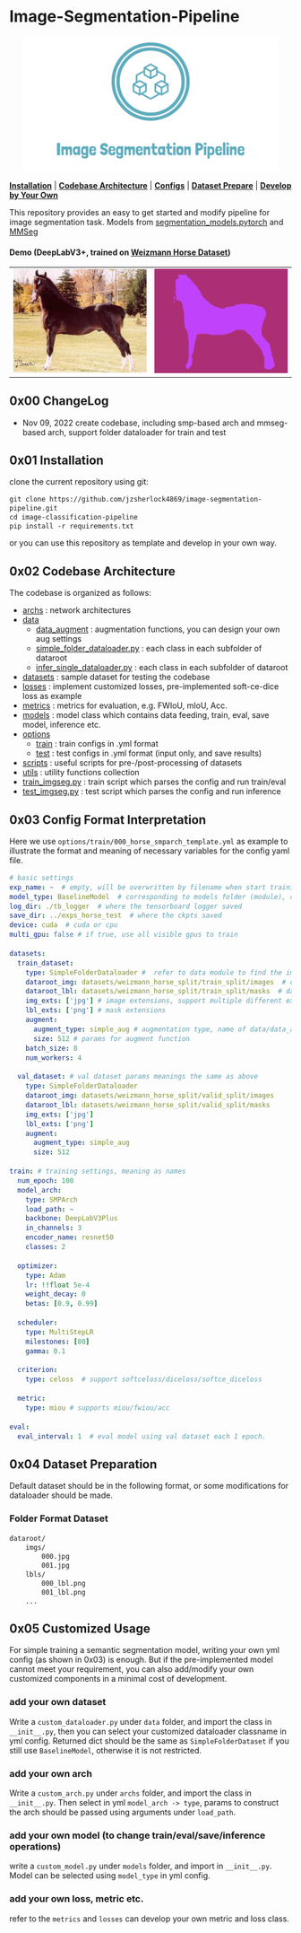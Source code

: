 # Image-Segmentation-Pipeline

<p align="center">
  <img src="./assets/imgseglogo.png" height=240>

[**Installation**](#0x01-installation) | [**Codebase Architecture**](#0x02-codebase-architecture) | [**Configs**](#0x03-config-format-interpretation) | [**Dataset Prepare**](#0x04-dataset-preparation) | [**Develop by Your Own**](#0x05-customized-usage)


This repository provides an easy to get started and modify pipeline for image segmentation task. Models from [segmentation_models.pytorch](https://github.com/qubvel/segmentation_models.pytorch) and [MMSeg](https://github.com/open-mmlab/mmsegmentation)

#### Demo (DeepLabV3+, trained on [Weizmann Horse Dataset](https://www.msri.org/people/members/eranb/weizmann_horse_db.tar.gz))

<table><tr>
<td><img src="./assets/horse004.jpg" border=0></td>
<td><img src="./assets/horse004.png" border=0></td>
</tr></table>

## 0x00 ChangeLog

- Nov 09, 2022  create codebase, including smp-based arch and mmseg-based arch, support folder dataloader for train and test


## 0x01 Installation

clone the current repository using git:
```
git clone https://github.com/jzsherlock4869/image-segmentation-pipeline.git
cd image-classification-pipeline
pip install -r requirements.txt
```

or you can use this repository as template and develop in your own way.

## 0x02 Codebase Architecture
The codebase is organized as follows:
+ [archs](./archs/) : network architectures
+ [data](./data/)
    + [data_augment](./data/data_augment/) : augmentation functions, you can design your own aug settings
    + [simple_folder_dataloader.py](./data/simple_folder_dataloader.py) : each class in each subfolder of dataroot
    + [infer_single_dataloader.py](./data/simple_folder_dataloader.py) : each class in each subfolder of dataroot
+ [datasets](./datasets/) : sample dataset for testing the codebase
+ [losses](./losses/) : implement customized losses, pre-implemented soft-ce-dice loss as example
+ [metrics](./metrics/) : metrics for evaluation, e.g. FWIoU, mIoU, Acc.
+ [models](./models/) : model class which contains data feeding, train, eval, save model, inference etc.
+ [options](./options/)
    + [train](./options/train/) : train configs in .yml format
    + [test](./options/test/) : test configs in .yml format (input only, and save results)
+ [scripts](./scripts/) : useful scripts for pre-/post-processing of datasets
+ [utils](./utils/) : utility functions collection
+ [train_imgseg.py](./train_imgseg.py) : train script which parses the config and run train/eval
+ [test_imgseg.py](./test_imgseg.py) : test script which parses the config and run inference


## 0x03 Config Format Interpretation

Here we use `options/train/000_horse_smparch_template.yml` as example to illustrate the format and meaning of necessary variables for the config yaml file.

```yaml
# basic settings
exp_name: ~  # empty, will be overwritten by filename when start training
model_type: BaselineModel  # corresponding to models folder (module), currently only basemodel
log_dir: ./tb_logger  # where the tensorboard logger saved
save_dir: ../exps_horse_test  # where the ckpts saved
device: cuda  # cuda or cpu
multi_gpu: false # if true, use all visible gpus to train

datasets:
  train_dataset:
    type: SimpleFolderDataloader #  refer to data module to find the implemented dataloaders
    dataroot_img: datasets/weizmann_horse_split/train_split/images  # data root for train images
    dataroot_lbl: datasets/weizmann_horse_split/train_split/masks  # data root for train masks
    img_exts: ['jpg'] # image extensions, support multiple different exts.
    lbl_exts: ['png'] # mask extensions
    augment:
      augment_type: simple_aug # augmentation type, name of data/data_augment/*.py
      size: 512 # params for augment function
    batch_size: 8
    num_workers: 4

  val_dataset: # val dataset params meanings the same as above
    type: SimpleFolderDataloader
    dataroot_img: datasets/weizmann_horse_split/valid_split/images
    dataroot_lbl: datasets/weizmann_horse_split/valid_split/masks
    img_exts: ['jpg']
    lbl_exts: ['png']
    augment:
      augment_type: simple_aug
      size: 512

train: # training settings, meaning as names
  num_epoch: 100
  model_arch:
    type: SMPArch
    load_path: ~
    backbone: DeepLabV3Plus
    in_channels: 3
    encoder_name: resnet50
    classes: 2

  optimizer:
    type: Adam
    lr: !!float 5e-4
    weight_decay: 0
    betas: [0.9, 0.99]

  scheduler:
    type: MultiStepLR
    milestones: [80]
    gamma: 0.1

  criterion:
    type: celoss  # support softceloss/diceloss/softce_diceloss

  metric:
    type: miou # supports miou/fwiou/acc

eval:
  eval_interval: 1  # eval model using val dataset each 1 epoch.

```


## 0x04 Dataset Preparation

Default dataset should be in the following format, or some modifications for dataloader should be made.

### Folder Format Dataset

```
dataroot/
    imgs/
        000.jpg
        001.jpg
    lbls/
        000_lbl.png
        001_lbl.png
    ...
```

## 0x05 Customized Usage

For simple training a semantic segmentation model, writing your own yml config (as shown in 0x03) is enough. But if the pre-implemented model cannot meet your requirement, you can also add/modify your own customized components in a minimal cost of development.

### add your own dataset

Write a `custom_dataloader.py` under `data` folder, and import the class in `__init__.py`, then you can select your customized dataloader classname in yml config.
Returned dict should be the same as `SimpleFolderDataset` if you still use `BaselineModel`, otherwise it is not restricted.

### add your own arch

Write a `custom_arch.py` under `archs` folder, and import the class in `__init__.py`. Then select in yml `model_arch -> type`, params to construct the arch should be passed using arguments under `load_path`.

### add your own model (to change train/eval/save/inference operations)

write a `custom_model.py` under `models` folder, and import in `__init__.py`. Model can be selected using `model_type` in yml config.

### add your own loss, metric etc.

refer to the `metrics` and `losses` can develop your own metric and loss class.
